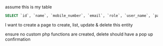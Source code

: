 assume this is my table

```sql
SELECT `id`, `name`, `mobile_number`, `email`, `role`, `user_name`, `password`, `id_no`, `dob`, `gender`, `staff_id` FROM `user` WHERE 1
```

I want to create a page to create, list, update & delete this entity

ensure no custom php functions are created, delete should have a pop up confirmation
